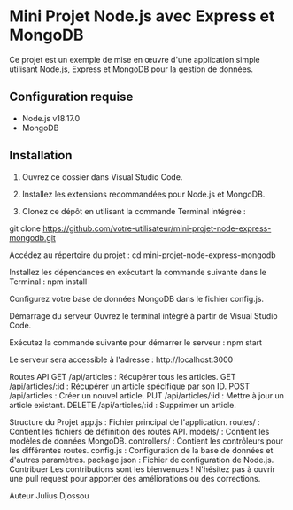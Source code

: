 # Mini Projet Node.js avec Express et MongoDB

Ce projet est un exemple de mise en œuvre d'une application simple utilisant Node.js, Express et MongoDB pour la gestion de données.

## Configuration requise

- Node.js v18.17.0
- MongoDB 

## Installation

1. Ouvrez ce dossier dans Visual Studio Code.

2. Installez les extensions recommandées pour Node.js et MongoDB.

3. Clonez ce dépôt en utilisant la commande Terminal intégrée :

git clone https://github.com/votre-utilisateur/mini-projet-node-express-mongodb.git

Accédez au répertoire du projet :
cd mini-projet-node-express-mongodb

Installez les dépendances en exécutant la commande suivante dans le Terminal :
npm install

Configurez votre base de données MongoDB dans le fichier config.js.

Démarrage du serveur
Ouvrez le terminal intégré à partir de Visual Studio Code.

Exécutez la commande suivante pour démarrer le serveur :
npm start

Le serveur sera accessible à l'adresse : http://localhost:3000

Routes API
GET /api/articles : Récupérer tous les articles.
GET /api/articles/:id : Récupérer un article spécifique par son ID.
POST /api/articles : Créer un nouvel article.
PUT /api/articles/:id : Mettre à jour un article existant.
DELETE /api/articles/:id : Supprimer un article.

Structure du Projet
app.js : Fichier principal de l'application.
routes/ : Contient les fichiers de définition des routes API.
models/ : Contient les modèles de données MongoDB.
controllers/ : Contient les contrôleurs pour les différentes routes.
config.js : Configuration de la base de données et d'autres paramètres.
package.json : Fichier de configuration de Node.js.
Contribuer
Les contributions sont les bienvenues ! N'hésitez pas à ouvrir une pull request pour apporter des améliorations ou des corrections.

Auteur
Julius Djossou
